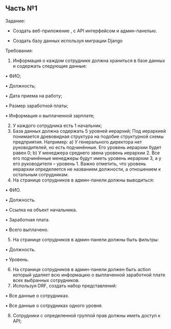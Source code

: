 ## Часть №1
Задание:

* Создать веб-приложение , с API интерфейсом и админ-панелью.

* Создать базу данных используя миграции Django

Требования:
1. Информация о каждом сотруднике должна храниться в базе данных и содержать
следующие данные:

• ФИО;

• Должность;

• Дата приема на работу;

• Размер заработной платы;

• Информация о выплаченной зарплате;

2. У каждого сотрудника есть 1 начальник;
3. База данных должна содержать 5 уровней иерархий;
Под иерархией понимается древовидная структура на подобие структурной схемы
предприятия. Например:
a) У генерального директора нет руководителей, но есть подчинённые. Его уровень
иерархии будет равен 0;
b) У менеджера среднего звена уровень иерархии 2. Все его подчинённые менеджеры
будут иметь уровень иерархии 3, а у его руководителя – уровень 1.
Важно отметить, что уровень иерархии определяется не названием должности, а
отношением к остальным сотрудникам.
4. На странице сотрудников в админ-панели должны выводиться:

• ФИО.

• Должность.

• Ссылка на объект начальника.

• Заработная плата.

• Всего выплачено.

5. На странице сотрудников в админ-панели должны быть фильтры:

• Должность.

• Уровень.

6. На странице сотрудников в админ-панели должен быть action который удаляет всю
информацию о выплаченной заработной плате всех выбранных сотрудников.
7. Используя DRF, создать набор представлений:

• Все данные о сотрудниках.

• Все данные о сотрудниках одного уровня.

8. Сотрудники с определенной группой прав должны иметь доступ к API;
